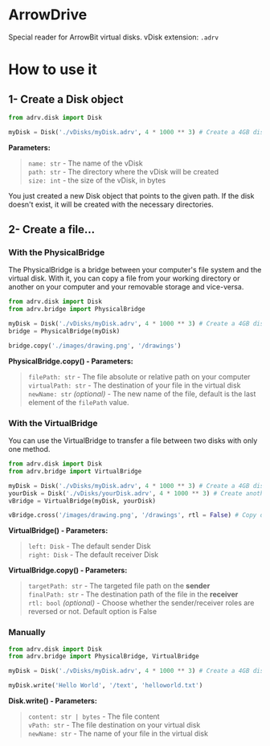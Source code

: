 # ArrowDrive
Special reader for ArrowBit virtual disks.
vDisk extension: `.adrv`

# How to use it



## 1- Create a Disk object
```py
from adrv.disk import Disk

myDisk = Disk('./vDisks/myDisk.adrv', 4 * 1000 ** 3) # Create a 4GB disk.
```

**Parameters:**
> `name: str` - The name of the vDisk<br>
> `path: str` - The directory where the vDisk will be created<br>
> `size: int` - the size of the vDisk, in bytes<br>

You just created a new Disk object that points to the given path. If the disk doesn't exist, it will be created with the necessary directories.

## 2- Create a file...

### With the PhysicalBridge

The PhysicalBridge is a bridge between your computer's file system and the virtual disk. With it, you can copy a file from your working directory or another on your computer and your removable storage and vice-versa.

```py
from adrv.disk import Disk
from adrv.bridge import PhysicalBridge

myDisk = Disk('./vDisks/myDisk.adrv', 4 * 1000 ** 3) # Create a 4GB disk.
bridge = PhysicalBridge(myDisk)

bridge.copy('./images/drawing.png', '/drawings')
```

**PhysicalBridge.copy() - Parameters:**
> `filePath: str` - The file absolute or relative path on your computer<br>
> `virtualPath: str` - The destination of your file in the virtual disk<br>
> `newName: str` *(optional)* - The new name of the file, default is the last element of the `filePath` value.<br>

### With the VirtualBridge
You can use the VirtualBridge to transfer a file between two disks with only one method.

```py
from adrv.disk import Disk
from adrv.bridge import VirtualBridge

myDisk = Disk('./vDisks/myDisk.adrv', 4 * 1000 ** 3) # Create a 4GB disk.
yourDisk = Disk('./vDisks/yourDisk.adrv', 4 * 1000 ** 3) # Create another 4GB disk.
vBridge = VirtualBridge(myDisk, yourDisk)

vBridge.cross('/images/drawing.png', '/drawings', rtl = False) # Copy drawing.png on the first disk to the /drawings directory of the second disk
```

**VirtualBridge() - Parameters:**
> `left: Disk` - The default sender Disk<br>
> `right: Disk` - The default receiver Disk<br>

**VirtualBridge.copy() - Parameters:**
> `targetPath: str` - The targeted file path on the **sender**<br>
> `finalPath: str` - The destination path of the file in the **receiver**<br>
> `rtl: bool` _(optional)_ - Choose whether the sender/receiver roles are reversed or not. Default option is False<br>

### Manually
```py
from adrv.disk import Disk
from adrv.bridge import PhysicalBridge, VirtualBridge

myDisk = Disk('./vDisks/myDisk.adrv', 4 * 1000 ** 3) # Create a 4GB disk.

myDisk.write('Hello World', '/text', 'helloworld.txt')
```

**Disk.write() - Parameters:**
> `content: str | bytes` - The file content<br>
> `vPath: str` - The file destination on your virtual disk<br>
> `newName: str` - The name of your file in the virtual disk<br>